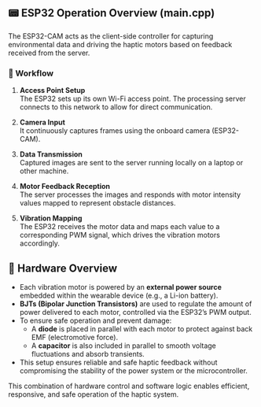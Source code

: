 ## 📟 ESP32 Operation Overview (main.cpp)

The ESP32-CAM acts as the client-side controller for capturing environmental data and driving the haptic motors based on feedback received from the server.

### 🔄 Workflow

1. **Access Point Setup**  
   The ESP32 sets up its own Wi-Fi access point. The processing server connects to this network to allow for direct communication.

2. **Camera Input**  
   It continuously captures frames using the onboard camera (ESP32-CAM).

3. **Data Transmission**  
   Captured images are sent to the server running locally on a laptop or other machine.

4. **Motor Feedback Reception**  
   The server processes the images and responds with motor intensity values mapped to represent obstacle distances.

5. **Vibration Mapping**  
   The ESP32 receives the motor data and maps each value to a corresponding PWM signal, which drives the vibration motors accordingly.

## 🔌 Hardware Overview

- Each vibration motor is powered by an **external power source** embedded within the wearable device (e.g., a Li-ion battery).
- **BJTs (Bipolar Junction Transistors)** are used to regulate the amount of power delivered to each motor, controlled via the ESP32’s PWM output.
- To ensure safe operation and prevent damage:
  - A **diode** is placed in parallel with each motor to protect against back EMF (electromotive force).
  - A **capacitor** is also included in parallel to smooth voltage fluctuations and absorb transients.
- This setup ensures reliable and safe haptic feedback without compromising the stability of the power system or the microcontroller.

This combination of hardware control and software logic enables efficient, responsive, and safe operation of the haptic system.
